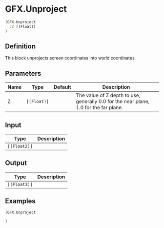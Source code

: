 # GFX.Unproject

```clojure
(GFX.Unproject
  :Z [(Float)]
)
```

## Definition
This block unprojects screen coordinates into world coordinates.

## Parameters
| Name | Type | Default | Description |
|------|------|---------|-------------|
| Z | `[(Float)]` |  | The value of Z depth to use, generally 0.0 for  the near plane, 1.0 for the far plane. |


## Input
| Type | Description |
|------|-------------|
| `[(Float2)]` |  |


## Output
| Type | Description |
|------|-------------|
| `[(Float3)]` |  |


## Examples

```clojure
(GFX.Unproject

)
```
